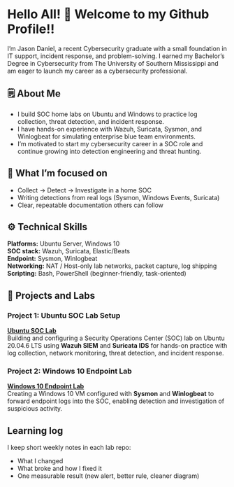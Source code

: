 # Hello All! 👋 Welcome to my Github Profile!!

I’m Jason Daniel, a recent Cybersecurity graduate with a small foundation in IT support, incident response, and problem-solving. I earned my Bachelor’s Degree in Cybersecurity from The University of Southern Mississippi and am eager to launch my career as a cybersecurity professional.


## 🗒️ About Me
- I build SOC home labs on Ubuntu and Windows to practice log collection, threat detection, and incident response.  
- I have hands-on experience with Wazuh, Suricata, Sysmon, and Winlogbeat for simulating enterprise blue team environments.  
- I’m motivated to start my cybersecurity career in a SOC role and continue growing into detection engineering and threat hunting.  


## 📘 What I’m focused on
- Collect → Detect → Investigate in a home SOC
- Writing detections from real logs (Sysmon, Windows Events, Suricata)
- Clear, repeatable documentation others can follow

## ⚙️ Technical Skills 
**Platforms:** Ubuntu Server, Windows 10  
**SOC stack:** Wazuh, Suricata, Elastic/Beats  
**Endpoint:** Sysmon, Winlogbeat  
**Networking:** NAT / Host-only lab networks, packet capture, log shipping  
**Scripting:** Bash, PowerShell (beginner-friendly, task-oriented)

## 🚧 Projects and Labs
### Project 1: Ubuntu SOC Lab Setup
**[Ubuntu SOC Lab](https://github.com/cscdanielj/homelab-ubuntu-soc)**  
Building and configuring a Security Operations Center (SOC) lab on Ubuntu 20.04.6 LTS using **Wazuh SIEM** and **Suricata IDS** for hands-on practice with log collection, network monitoring, threat detection, and incident response.
### Project 2: Windows 10 Endpoint Lab
**[Windows 10 Endpoint Lab](https://github.com/cscdanielj/homelab-windows10-vm)**  
Creating a Windows 10 VM configured with **Sysmon** and **Winlogbeat** to forward endpoint logs into the SOC, enabling detection and investigation of suspicious activity.  
 

## Learning log
I keep short weekly notes in each lab repo:
- What I changed  
- What broke and how I fixed it  
- One measurable result (new alert, better rule, cleaner diagram)


